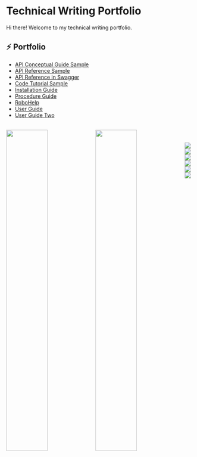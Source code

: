 # Technical Writing Portfolio



Hi there! Welcome to my technical writing portfolio.

## :zap: Portfolio
<ul>
<li><a href="https://github.com/ryanssplan/technicalwritingsamples/wiki/API-User-Guide-Sample">API Conceptual Guide Sample</a></li>
<li><a href="https://github.com/ryansplan/technicalwritingsamples/wiki/API-Reference-Sample">API Reference Sample</a></li>
<li><a href="https://app.swaggerhub.com/apis/ryansplan/ryanapi/1.0.0">API Reference in Swagger</a></li>
<li><a href="https://github.com/ryansplan/technicalwritingsamples/wiki/Code-Tutorial-Sample">Code Tutorial Sample</a></li>
<li><a href="https://github.com/ryansplan/technicalwritingsamples/wiki/Installation-Guide-Sample">Installation Guide</a></li>
<li><a href="https://github.com/ryansplan/technicalwritingsamples/wiki/Procedure-Guide-Sample">Procedure Guide</a></li>
<li><a href="https://github.com/ryansplan/technicalwritingsamples/wiki/RoboHelp">RoboHelp</a></li>
<li><a href="https://github.com/ryansplan/technicalwritingsamples/wiki/User-Guide-Sample">User Guide</a></li>
<li><a href="https://github.com/ryansplan/technicalwritingsamples/wiki/User-Guide-Sample-Two">User Guide Two</a></li>
</ul>

<br>

<img align="left" width="47%" src= "https://github-readme-stats.vercel.app/api?username=ryansplan&show_icons=true&theme=transparent" />

<img align="left" width="47%" src= "https://github-readme-stats.vercel.app/api/top-langs/?username=ryansplan" />

<br>
<br>

<img align="left" src="https://img.shields.io/badge/adobe-%23FF0000.svg?style=for-the-badge&logo=adobe&logoColor=white" />

<img align="left" src="https://img.shields.io/badge/Adobe%20Dreamweaver-FF61F6.svg?style=for-the-badge&logo=Adobe%20Dreamweaver&logoColor=white" />

<img align="down" src="https://img.shields.io/badge/javascript-%23323330.svg?style=for-the-badge&logo=javascript&logoColor=%23F7DF1E" />

<img align="left" src="https://img.shields.io/badge/html5-%23E34F26.svg?style=for-the-badge&logo=html5&logoColor=white" />

<img align="left" src="https://img.shields.io/badge/markdown-%23000000.svg?style=for-the-badge&logo=markdown&logoColor=white" />

<img align="left" src="https://img.shields.io/badge/css3-%231572B6.svg?style=for-the-badge&logo=css3&logoColor=white" />
